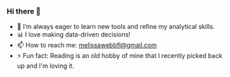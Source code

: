 ### Hi there 👋
- :brain: I’m always eager to learn new tools and refine my analytical skills.
- :bar_chart: I love making data-driven decisions!
- 📫 How to reach me: melissawebbfl@gmail.com
- ⚡ Fun fact: Reading is an old hobby of mine that I recently picked back up and I'm loving it.

<!--
**melissawebbfl/melissawebbfl** is a ✨ _special_ ✨ repository because its `README.md` (this file) appears on your GitHub profile.

Here are some ideas to get you started:

- 🔭 I’m currently working on ...
- 👯 I’m looking to collaborate on ...
- 💬 Ask me about ...
- 😄 Pronouns: ...

-->

